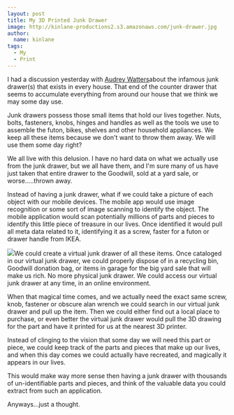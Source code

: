 ```yaml
---
layout: post
title: My 3D Printed Junk Drawer
image: http://kinlane-productions2.s3.amazonaws.com/junk-drawer.jpg
author:
  name: kinlane
tags:
  - My
  - Print
---
```

I had a discussion yesterday with [Audrey Watters](http://www.hackeducation.com "Audrey Watters")about the infamous junk drawer(s) that exists in every house. That end of the counter drawer that seems to accumulate everything from around our house that we think we may some day use.

Junk drawers possess those small items that hold our lives together. Nuts, bolts, fasteners, knobs, hinges and handles as well as the tools we use to assemble the futon, bikes, shelves and other household appliances. We keep all these items because we don't want to throw them away. We will use them some day right?

We all live with this delusion. I have no hard data on what we actually use from the junk drawer, but we all have them, and I'm sure many of us have just taken that entire drawer to the Goodwill, sold at a yard sale, or worse.....thrown away.

Instead of having a junk drawer, what if we could take a picture of each object with our mobile devices. The mobile app would use image recognition or some sort of image scanning to identify the object. The mobile application would scan potentially millions of parts and pieces to identify this little piece of treasure in our lives. Once identified it would pull all meta data related to it, identifying it as a screw, faster for a futon or drawer handle from IKEA.

![](http://kinlane-productions2.s3.amazonaws.com/AutoCAD_Symbols_Fasteners.jpg)We could create a virtual junk drawer of all these items. Once cataloged in our virtual junk drawer, we could properly dispose of in a recycling bin, Goodwill donation bag, or items in garage for the big yard sale that will make us rich. No more physical junk drawer. We could access our virtual junk drawer at any time, in an online environment.

When that magical time comes, and we actually need the exact same screw, knob, fastener or obscure alan wrench we could search in our virtual junk drawer and pull up the item. Then we could either find out a local place to purchase, or even better the virtual junk drawer would pull the 3D drawing for the part and have it printed for us at the nearest 3D printer.

Instead of clinging to the vision that some day we will need this part or piece, we could keep track of the parts and pieces that make up our lives, and when this day comes we could actually have recreated, and magically it appears in our lives.

This would make way more sense then having a junk drawer with thousands of un-identifiable parts and pieces, and think of the valuable data you could extract from such an application.

Anyways...just a thought.